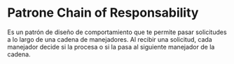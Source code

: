 # Patrone Chain of Responsability

Es un patrón de diseño de comportamiento que te 
permite pasar solicitudes a lo largo de una cadena de
manejadores. Al recibir una solicitud, cada 
manejador decide si la procesa o si la pasa al 
siguiente manejador de la cadena.